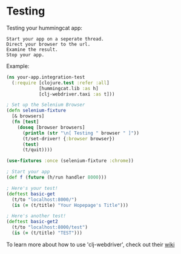 
# Testing

Testing your hummingcat app:

	Start your app on a seperate thread.
	Direct your browser to the url.
	Examine the result.
	Stop your app.

Example:

```clojure
(ns your-app.integration-test
  (:require [clojure.test :refer :all]
            [hummingcat.lib :as h]
            [clj-webdriver.taxi :as t]))

; Set up the Selenium Browser
(defn selenium-fixture
  [& browsers]
  (fn [test]
    (doseq [browser browsers]
      (println (str "\n[ Testing " browser " ]"))
      (t/set-driver! {:browser browser})
      (test)
      (t/quit))))

(use-fixtures :once (selenium-fixture :chrome))

; Start your app
(def f (future (h/run handler 8000)))

; Here's your test!
(deftest basic-get
  (t/to "localhost:8000/")
  (is (= (t/title) "Your Hopepage's Title")))

; Here's another test!
(deftest basic-get2
  (t/to "localhost:8000/test")
  (is (= (t/title) "TEST")))
```

To learn more about how to use 'clj-webdriver', check out their [wiki](https://github.com/semperos/clj-webdriver/wiki/Introduction%3A-Taxi)
